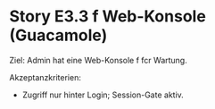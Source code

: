 # Story E3.3  f Web-Konsole (Guacamole)

Ziel: Admin hat eine Web-Konsole f  fcr Wartung.

Akzeptanzkriterien:
- Zugriff nur hinter Login; Session-Gate aktiv.
